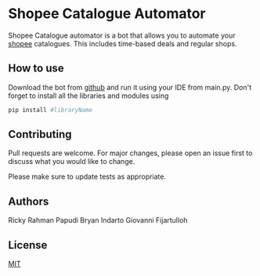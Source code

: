 # Shopee Catalogue Automator

Shopee Catalogue automator is a bot that allows you to automate your [shopee](https://shopee.co.id/) catalogues. This includes time-based deals and regular shops.

## How to use

Download the bot from [github](https://github.com/heliumonoxide/shopee-flash-sale-bot) and run it using your IDE from main.py. Don't forget to install all the libraries and modules using

```bash
pip install #libraryName
```

## Contributing
Pull requests are welcome. For major changes, please open an issue first to discuss what you would like to change.

Please make sure to update tests as appropriate.

## Authors
Ricky Rahman Papudi
Bryan Indarto Giovanni Fijartulloh


## License
[MIT](https://choosealicense.com/licenses/mit/)
